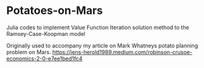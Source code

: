 # Potatoes-on-Mars
Julia codes to implement Value Function Iteration solution method to the Ramsey-Case-Koopman model

Originally used to accompany my article on Mark Whatneys potato planning problem on Mars.
https://jens-herold1989.medium.com/robinson-crusoe-economics-2-0-e7ee1bed1fc4
